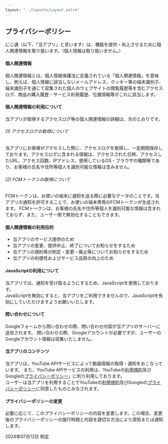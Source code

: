 ```yaml
---
layout: "../layouts/Layout.astro"
---
```


## プライバシーポリシー

にじ通（以下、「当アプリ」と言います）は、機能を提供・向上させるために個人関連情報を取り扱います。（個人情報は取り扱いません。）

#### 個人関連情報
個人関連情報とは、個人情報保護法に定義されている「個人関連情報」を意味し、例えば、個人情報に該当しないメールアドレス、クッキー等の端末識別子、端末識別子を通じて収集された個人のウェブサイトの閲覧履歴等を含むアクセスログ、商品の購入履歴・サービス利用履歴、位置情報等がこれに該当します。

#### 個人関連情報の利用について
当アプリが取得するアクセスログ等の個人関連情報の詳細は、次のとおりです。

###### (1) アクセスログの取得について
当アプリにお客様がアクセスした際に、アクセスログを取得し、一定期間保存しております。アクセスログに含まれる情報は、アクセスされた日時、アクセスしたURL、アクセス回数、IPアドレス、使用しているOS・ブラウザの種類等であり、お客様の氏名や住所等個人を識別可能な情報は含みません。

###### (2) FCMトークンの取得について
FCMトークンは、お使いの端末に通知を送る際に必要なデータのことです。当アプリの通知を許可することで、お使いの端末専用のFCMトークンが生成されます。
FCMトークンは、お客様の氏名や住所等個人を識別可能な情報は含まれておらず、また、ユーザー側で無効化することもできます。

#### 個人関連情報の利用目的
- 当アプリのサービス提供のため
- 当アプリの変更、提供中止、終了についてお知らせをするため
- 当アプリの規約等の制定・変更・廃止等についてお知らせをするため
- 当アプリの利便性およびサービス品質の向上のため

#### JavaScriptの利用について

当アプリでは、通知を受け取るようにするため、JavaScriptを使用しております。  
JavaScriptを無効にすると、当アプリをご利用できませんので、JavaScriptを有効にしていただけますようお願いいたします。

#### 問い合わせについて

Googleフォームから問い合わせの際、問い合わせ内容が当アプリのサーバーに送信されます。
問い合わせの際、Googleアカウントが必要ですが、ユーザーのGoogleアカウント情報は収集いたしません。

#### 当アプリのコンテンツ

当アプリは、YouTube APIサービスによって動画情報の取得・通知をおこなっています。
また、YouTube APIサービスの利用は、YouTubeの[利用規約](https://www.youtube.com/t/terms)及びGoogleの[プライバシーポリシー](https://policies.google.com/privacy)」に則り利用しております。  
ユーザーは当アプリを利用することでYouTubeの[利用規約](https://www.youtube.com/t/terms)及びGoogleの[プライバシーポリシー](https://policies.google.com/privacy)に同意したものとみなされます。

#### プライバシーポリシーの変更

必要に応じて、このプライバシーポリシーの内容を変更します。この場合、変更後のプライバシーポリシーの施行時期と内容を適切な方法により周知または通知します。

2024年07月12日 制定

